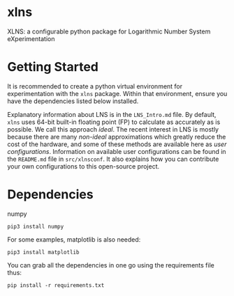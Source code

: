 # xlns
XLNS: a configurable python package for Logarithmic Number System eXperimentation


# Getting Started

It is recommended to create a python virtual environment for experimentation with the ``xlns`` package. Within that environment, ensure you have the dependencies listed below installed.

Explanatory information about LNS is in the ``LNS_Intro.md`` file.  By default,  ``xlns`` uses 64-bit built-in floating point (FP) to calculate as accurately as is possible.  We call this approach _ideal_. The recent interest in LNS is mostly because there are many _non-ideal_ approximations which greatly reduce the cost of the hardware, and some of these methods are available here as _user configurations_.  Information on available user configurations can be found in the ``README.md`` file in ``src/xlnsconf``.  It also explains how you can contribute your own configurations to this open-source project.

# Dependencies
numpy

````
pip3 install numpy
````

For some examples, matplotlib is also needed:
````
pip3 install matplotlib
````

You can grab all the dependencies in one go using the requirements file thus:
````
pip install -r requirements.txt
````
